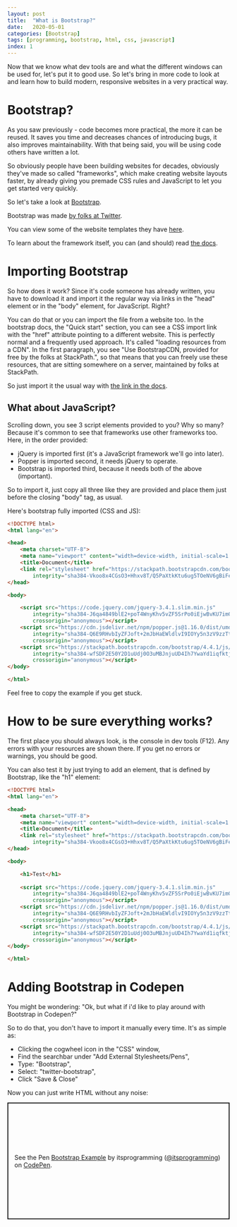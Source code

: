 ```yaml
---
layout: post
title:  "What is Bootstrap?"
date:   2020-05-01
categories: [Bootstrap]
tags: [programming, bootstrap, html, css, javascript]
index: 1
---
```


Now that we know what dev tools are and what the different windows can be used for, let's put it to good use. So let's bring in more code to look at and learn how to build modern, responsive websites in a very practical way.

# Bootstrap?

As you saw previously - code becomes more practical, the more it can be reused. It saves you time and decreases chances of introducing bugs, it also improves maintainability. With that being said, you will be using code others have written a lot. 

So obviously people have been building websites for decades, obviously they've made so called "frameworks", which make creating website layouts faster, by already giving you premade CSS rules and JavaScript to let you get started very quickly.

So let's take a look at [Bootstrap](https://getbootstrap.com/).

Bootstrap was made [by folks at Twitter](https://getbootstrap.com/docs/4.4/about/overview/).

You can view some of the website templates they have [here](https://getbootstrap.com/docs/4.4/examples/).

To learn about the framework itself, you can (and should) read [the docs](https://getbootstrap.com/docs/4.4/getting-started/introduction/).

# Importing Bootstrap

So how does it work? Since it's code someone has already written, you have to download it and import it the regular way via links in the "head" element or in the "body" element, for JavaScript. Right? 

You can do that or you can import the file from a website too. In the bootstrap docs, the "Quick start" section, you can see a CSS import link with the "href" attribute pointing to a different website. This is perfectly normal and a frequently used approach. It's called "loading resources from a CDN". In the first paragraph, you see "Use BootstrapCDN, provided for free by the folks at StackPath.", so that means that you can freely use these resources, that are sitting somewhere on a server, maintained by folks at StackPath.

So just import it the usual way with [the link in the docs](https://getbootstrap.com/docs/4.4/getting-started/introduction/#css).

## What about JavaScript?

Scrolling down, you see 3 script elements provided to you? Why so many? Because it's common to see that frameworks use other frameworks too. Here, in the order provided:

* jQuery is imported first (it's a JavaScript framework we'll go into later).
* Popper is imported second, it needs jQuery to operate.
* Bootstrap is imported third, because it needs both of the above (important).

So to import it, just copy all three like they are provided and place them just before the closing "body" tag, as usual.

Here's bootstrap fully imported (CSS and JS):

```html
<!DOCTYPE html>
<html lang="en">

<head>
    <meta charset="UTF-8">
    <meta name="viewport" content="width=device-width, initial-scale=1.0">
    <title>Document</title>
    <link rel="stylesheet" href="https://stackpath.bootstrapcdn.com/bootstrap/4.4.1/css/bootstrap.min.css"
        integrity="sha384-Vkoo8x4CGsO3+Hhxv8T/Q5PaXtkKtu6ug5TOeNV6gBiFeWPGFN9MuhOf23Q9Ifjh" crossorigin="anonymous">
</head>

<body>

    <script src="https://code.jquery.com/jquery-3.4.1.slim.min.js"
        integrity="sha384-J6qa4849blE2+poT4WnyKhv5vZF5SrPo0iEjwBvKU7imGFAV0wwj1yYfoRSJoZ+n"
        crossorigin="anonymous"></script>
    <script src="https://cdn.jsdelivr.net/npm/popper.js@1.16.0/dist/umd/popper.min.js"
        integrity="sha384-Q6E9RHvbIyZFJoft+2mJbHaEWldlvI9IOYy5n3zV9zzTtmI3UksdQRVvoxMfooAo"
        crossorigin="anonymous"></script>
    <script src="https://stackpath.bootstrapcdn.com/bootstrap/4.4.1/js/bootstrap.min.js"
        integrity="sha384-wfSDF2E50Y2D1uUdj0O3uMBJnjuUD4Ih7YwaYd1iqfktj0Uod8GCExl3Og8ifwB6"
        crossorigin="anonymous"></script>
</body>

</html>
```

Feel free to copy the example if you get stuck.

# How to be sure everything works?

The first place you should always look, is the console in dev tools (F12). Any errors with your resources are shown there. If you get no errors or warnings, you should be good.

You can also test it by just trying to add an element, that is defined by Bootstrap, like the "h1" element:

```html
<!DOCTYPE html>
<html lang="en">

<head>
    <meta charset="UTF-8">
    <meta name="viewport" content="width=device-width, initial-scale=1.0">
    <title>Document</title>
    <link rel="stylesheet" href="https://stackpath.bootstrapcdn.com/bootstrap/4.4.1/css/bootstrap.min.css"
        integrity="sha384-Vkoo8x4CGsO3+Hhxv8T/Q5PaXtkKtu6ug5TOeNV6gBiFeWPGFN9MuhOf23Q9Ifjh" crossorigin="anonymous">
</head>

<body>

    <h1>Test</h1>
    
    <script src="https://code.jquery.com/jquery-3.4.1.slim.min.js"
        integrity="sha384-J6qa4849blE2+poT4WnyKhv5vZF5SrPo0iEjwBvKU7imGFAV0wwj1yYfoRSJoZ+n"
        crossorigin="anonymous"></script>
    <script src="https://cdn.jsdelivr.net/npm/popper.js@1.16.0/dist/umd/popper.min.js"
        integrity="sha384-Q6E9RHvbIyZFJoft+2mJbHaEWldlvI9IOYy5n3zV9zzTtmI3UksdQRVvoxMfooAo"
        crossorigin="anonymous"></script>
    <script src="https://stackpath.bootstrapcdn.com/bootstrap/4.4.1/js/bootstrap.min.js"
        integrity="sha384-wfSDF2E50Y2D1uUdj0O3uMBJnjuUD4Ih7YwaYd1iqfktj0Uod8GCExl3Og8ifwB6"
        crossorigin="anonymous"></script>
</body>

</html>
```

# Adding Bootstrap in Codepen

You might be wondering: "Ok, but what if i'd like to play around with Bootstrap in Codepen?"

So to do that, you don't have to import it manually every time. It's as simple as:

* Clicking the cogwheel icon in the "CSS" window,
* Find the searchbar under "Add External Stylesheets/Pens",
* Type: "Bootstrap",
* Select: "twitter-bootstrap",
* Click "Save & Close"

Now you can just write HTML without any noise:

<p class="codepen" data-height="265" data-theme-id="dark" data-default-tab="html,result" data-user="itsprogramming" data-slug-hash="QWjqPOr" style="height: 265px; box-sizing: border-box; display: flex; align-items: center; justify-content: center; border: 2px solid; margin: 1em 0; padding: 1em;" data-pen-title="Bootstrap Example">
  <span>See the Pen <a href="https://codepen.io/itsprogramming/pen/QWjqPOr">
  Bootstrap Example</a> by itsprogramming (<a href="https://codepen.io/itsprogramming">@itsprogramming</a>)
  on <a href="https://codepen.io">CodePen</a>.</span>
</p>
<script async src="https://static.codepen.io/assets/embed/ei.js"></script>

